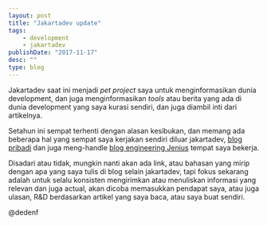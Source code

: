 ```yaml
---
layout: post
title: "Jakartadev update"
tags:
    - development
    - jakartadev
publishDate: "2017-11-17"
desc: ""
type: blog
---
```


Jakartadev saat ini menjadi _pet project_ saya untuk menginformasikan dunia development, dan juga menginformasikan _tools_ atau berita yang ada di dunia development yang saya kurasi sendiri, dan juga diambil inti dari artikelnya.

Setahun ini sempat terhenti dengan alasan kesibukan, dan memang ada beberapa hal yang sempat saya kerjakan sendiri diluar jakartadev, [blog pribadi](https://notes.dedenf.com) dan juga meng-handle [blog engineering Jenius](http://jenius.tech) tempat saya bekerja.

Disadari atau tidak, mungkin nanti akan ada link, atau bahasan yang mirip dengan apa yang saya tulis di blog selain jakartadev, tapi fokus sekarang adalah untuk selalu konsisten mengirimkan atau menuliskan informasi yang relevan dan juga actual, akan dicoba memasukkan pendapat saya, atau juga ulasan, R&D berdasarkan artikel yang saya baca, atau saya buat sendiri.


@dedenf